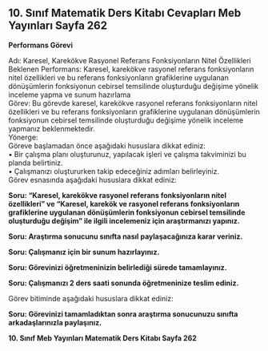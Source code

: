 ## 10. Sınıf Matematik Ders Kitabı Cevapları Meb Yayınları Sayfa 262

**Performans Görevi**

Adı: Karesel, Karekökve Rasyonel Referans Fonksiyonların Nitel Özellikleri  
 Beklenen Performans: Karesel, karekökve rasyonel referans fonksiyonların nitel özellikleri ve bu referans fonksiyonların grafiklerine uygulanan dönüşümlerin fonksiyonun cebirsel temsilinde oluşturduğu değişime yönelik inceleme yapma ve sunum hazırlama  
 Görev: Bu görevde karesel, karekökve rasyonel referans fonksiyonların nitel özellikleri ve bu referans fonksiyonların grafiklerine uygulanan dönüşümlerin fonksiyonun cebirsel temsilinde oluşturduğu değişime yönelik inceleme yapmanız beklenmektedir.  
 Yönerge:  
 Göreve başlamadan önce aşağıdaki hususlara dikkat ediniz:  
 • Bir çalışma planı oluşturunuz, yapılacak işleri ve çalışma takviminizi bu planda belirtiniz.  
 • Çalışmanızı oluştururken takip edeceğiniz adımları belirleyiniz.  
 Görev esnasında aşağıdaki hususlara dikkat ediniz:

**Soru: “Karesel, karekökve rasyonel referans fonksiyonların nitel özellikleri” ve “Karesel, karekök ve rasyonel referans fonksiyonların grafiklerine uygulanan dönüşümlerin fonksiyonun cebirsel temsilinde oluşturduğu değişim” ile ilgili incelemeniz için araştırmanızı yapınız.**

**Soru: Araştırma sonucunu sınıfta nasıl paylaşacağınıza karar veriniz.**

**Soru: Çalışmanız için bir sunum hazırlayınız.**

**Soru: Görevinizi öğretmeninizin belirlediği sürede tamamlayınız.**

**Soru: Çalışmanızı 2 ders saati sonunda öğretmeninize teslim ediniz.**

Görev bitiminde aşağıdaki hususlara dikkat ediniz:

**Soru: Görevinizi tamamladıktan sonra araştırma sonucunuzu sınıfta arkadaşlarınızla paylaşınız.**

**10. Sınıf Meb Yayınları Matematik Ders Kitabı Sayfa 262**
